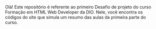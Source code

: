 Olá! Este repositório é referente ao primeiro Desafio de projeto do curso Formação em HTML Web Developer da DIO. Nele, você encontra os códigos do site que simula um resumo das aulas da primeira parte do curso.
